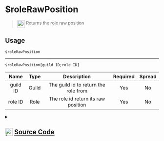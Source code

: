 # $roleRawPosition
> <img align="top" src="https://upload.wikimedia.org/wikipedia/commons/thumb/e/e4/Infobox_info_icon.svg/160px-Infobox_info_icon.svg.png?20150409153300" alt="image" width="25" height="auto"> Returns the role raw position
## Usage
```
$roleRawPosition
```
---
```
$roleRawPosition[guild ID;role ID]
```
| Name | Type | Description | Required | Spread
| :---: | :---: | :---: | :---: | :---: |
guild ID | Guild | The guild id to return the role from | Yes | No
role ID | Role | The role id return its raw position | Yes | No
<details>
<summary>
    
## <img align="top" src="https://cdn4.iconfinder.com/data/icons/iconsimple-logotypes/512/github-512.png" alt="image" width="25" height="auto">  [Source Code](https://github.com/tryforge/ForgeScript-V2/blob/main/src/native/roleRawPosition.ts)
    
</summary>
    
```ts
import { ArgType, NativeFunction, Return } from "../structures"

export default new NativeFunction({
    name: "$roleRawPosition",
    version: "1.0.0",
    description: "Returns the role raw position",
    brackets: false,
    unwrap: true,
    args: [
        {
            name: "guild ID",
            description: "The guild id to return the role from",
            rest: false,
            type: ArgType.Guild,
            required: true,
        },
        {
            name: "role ID",
            description: "The role id return its raw position",
            rest: false,
            type: ArgType.Role,
            pointer: 0,
            required: true,
        },
    ],
    execute(ctx, [guild, role]) {
        return Return.success((role ?? ctx.role)?.rawPosition)
    },
})

```
    
</details>